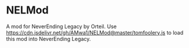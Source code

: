 # NELMod
A mod for NeverEnding Legacy by Orteil.
Use https://cdn.jsdelivr.net/gh/AMwa1/NELMod@master/tomfoolery.js to load this mod into NeverEnding Legacy.
